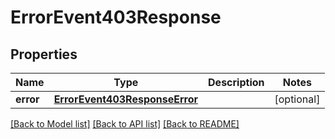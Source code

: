 # ErrorEvent403Response

## Properties
Name | Type | Description | Notes
------------ | ------------- | ------------- | -------------
**error** | [**ErrorEvent403ResponseError**](ErrorEvent403ResponseError.md) |  | [optional] 

[[Back to Model list]](../README.md#documentation-for-models) [[Back to API list]](../README.md#documentation-for-api-endpoints) [[Back to README]](../README.md)

